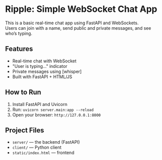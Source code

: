 # Ripple: Simple WebSocket Chat App

This is a basic real-time chat app using FastAPI and WebSockets.  
Users can join with a name, send public and private messages, and see who’s typing.

## Features

- Real-time chat with WebSocket
- "User is typing..." indicator
- Private messages using [whisper]
- Built with FastAPI + HTML/JS

## How to Run

1. Install FastAPI and Uvicorn
2. Run: `uvicorn server.main:app --reload`
3. Open your browser: `http://127.0.0.1:8000`

## Project Files

- `server/` — the backend (FastAPI)
- `client/` — Python client
- `static/index.html` — frontend
